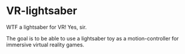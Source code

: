 # VR-lightsaber

WTF a lightsaber for VR!
Yes, sir.

The goal is to be able to use a lightsaber toy as a motion-controller for immersive virtual reality games.
